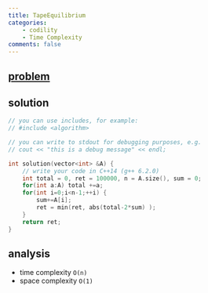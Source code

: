 ```yaml
---
title: TapeEquilibrium
categories: 
    - codility
    - Time Complexity
comments: false
---
```



## [problem](https://app.codility.com/programmers/lessons/3-time_complexity/tape_equilibrium/)


## solution 
```c++
// you can use includes, for example:
// #include <algorithm>

// you can write to stdout for debugging purposes, e.g.
// cout << "this is a debug message" << endl;

int solution(vector<int> &A) {
    // write your code in C++14 (g++ 6.2.0)
    int total = 0, ret = 100000, n = A.size(), sum = 0;
    for(int a:A) total +=a;
    for(int i=0;i<n-1;++i) {
        sum+=A[i];
        ret = min(ret, abs(total-2*sum) );
    }
    return ret;
}

```


## analysis
- time complexity `O(n)`
- space complexity `O(1)`


